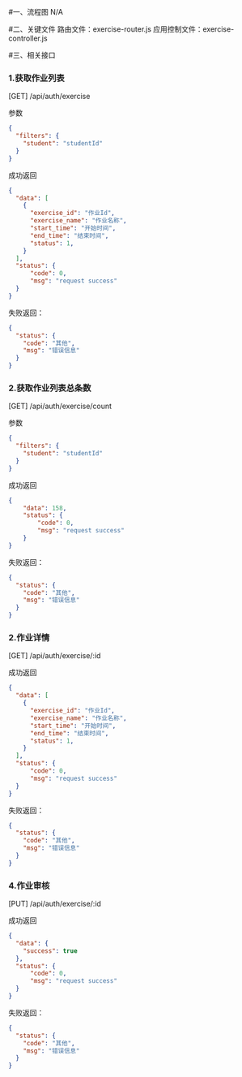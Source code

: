 #一、流程图
N/A

#二、关键文件
路由文件：exercise-router.js
应用控制文件：exercise-controller.js

#三、相关接口
### 1.获取作业列表
[GET] /api/auth/exercise

参数

```json
{
  "filters": {
    "student": "studentId"
  }
}
```

成功返回

```json
{
  "data": [
    {
      "exercise_id": "作业Id",
      "exercise_name": "作业名称",
      "start_time": "开始时间",
      "end_time": "结束时间",
      "status": 1,
    }
  ],
  "status": {
      "code": 0,
      "msg": "request success"
  }
}

```

失败返回：

```json
{
  "status": {
    "code": "其他",
    "msg": "错误信息"
  }
}
```

### 2.获取作业列表总条数
[GET] /api/auth/exercise/count

参数

```json
{
  "filters": {
    "student": "studentId"
  }
}
```

成功返回

```json
{
    "data": 158,
    "status": {
        "code": 0,
        "msg": "request success"
    }
}
```

失败返回：

```json
{
  "status": {
    "code": "其他",
    "msg": "错误信息"
  }
}
```

### 2.作业详情
[GET] /api/auth/exercise/:id

成功返回

```json
{
  "data": [
    {
      "exercise_id": "作业Id",
      "exercise_name": "作业名称",
      "start_time": "开始时间",
      "end_time": "结束时间",
      "status": 1,
    }
  ],
  "status": {
      "code": 0,
      "msg": "request success"
  }
}
```

失败返回：

```json
{
  "status": {
    "code": "其他",
    "msg": "错误信息"
  }
}
```

### 4.作业审核
[PUT] /api/auth/exercise/:id

成功返回

```json
{
  "data": {
    "success": true
  },
  "status": {
      "code": 0,
      "msg": "request success"
  }
}
```

失败返回：

```json
{
  "status": {
    "code": "其他",
    "msg": "错误信息"
  }
}
```
